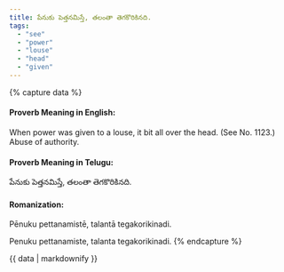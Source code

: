 ```yaml
---
title: పేనుకు పెత్తనమిస్తే, తలంతా తెగకొరికినది.
tags:
  - "see"
  - "power"
  - "louse"
  - "head"
  - "given"
---
```


{% capture data %}
#### Proverb Meaning in English:
When power was given to a louse, it bit all over the head.
(See No. 1123.)
Abuse of authority.

#### Proverb Meaning in Telugu:
పేనుకు పెత్తనమిస్తే, తలంతా తెగకొరికినది.

#### Romanization:
Pēnuku pettanamistē, talantā tegakorikinadi.

Penuku pettanamiste, talanta tegakorikinadi.
{% endcapture %}

{{ data | markdownify }}

